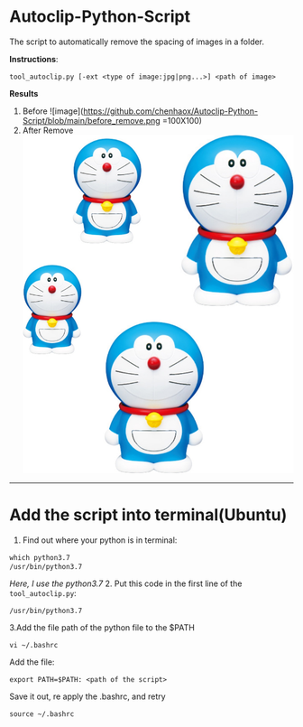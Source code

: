 # Autoclip-Python-Script
The script to automatically remove the spacing of images in a folder.

**Instructions**:
```
tool_autoclip.py [-ext <type of image:jpg|png...>] <path of image>
```
**Results**
1. Before
![image](https://github.com/chenhaox/Autoclip-Python-Script/blob/main/before_remove.png =100X100)
2. After Remove
![image](https://github.com/chenhaox/Autoclip-Python-Script/blob/main/after_remove.jpg)
---

# Add the script into terminal(Ubuntu)

1. Find out where your python is in terminal:
```
which python3.7
/usr/bin/python3.7
```
_Here, I use the python3.7_
2. Put this code in the first line of the `tool_autoclip.py`:
```
/usr/bin/python3.7
```
3.Add the file path of the python file to the $PATH
```
vi ~/.bashrc
```
Add the file:
```
export PATH=$PATH: <path of the script>
```
Save it out, re apply the .bashrc, and retry
```
source ~/.bashrc
```
